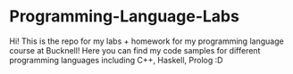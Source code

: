 # Programming-Language-Labs

Hi! This is the repo for my labs + homework for my programming language course at Bucknell! Here you can find my code samples for different programming languages including C++, Haskell, Prolog :D
